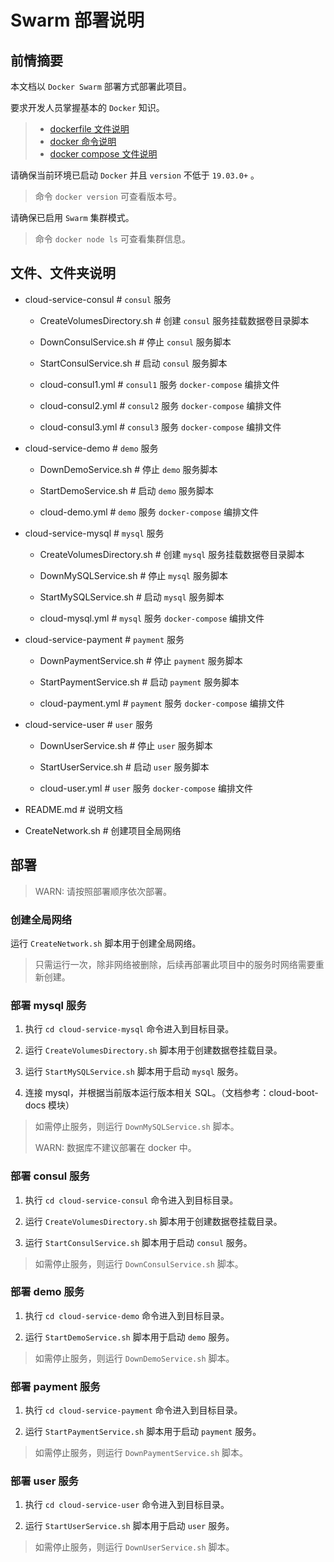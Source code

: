 # Swarm 部署说明

## 前情摘要

本文档以 `Docker Swarm` 部署方式部署此项目。

要求开发人员掌握基本的 `Docker` 知识。

> * [dockerfile 文件说明](https://docs.docker.com/engine/reference/builder/)
> * [docker 命令说明](https://docs.docker.com/engine/reference/run/)
> * [docker compose 文件说明](https://docs.docker.com/compose/compose-file/)

请确保当前环境已启动 `Docker` 并且 `version` 不低于 `19.03.0+` 。

> 命令 `docker version` 可查看版本号。

请确保已启用 `Swarm` 集群模式。

> 命令 `docker node ls` 可查看集群信息。

## 文件、文件夹说明

* cloud-service-consul # `consul` 服务

    * CreateVolumesDirectory.sh # 创建 `consul` 服务挂载数据卷目录脚本

    * DownConsulService.sh # 停止 `consul` 服务脚本

    * StartConsulService.sh # 启动 `consul` 服务脚本

    * cloud-consul1.yml # `consul1` 服务 `docker-compose` 编排文件

    * cloud-consul2.yml # `consul2` 服务 `docker-compose` 编排文件

    * cloud-consul3.yml # `consul3` 服务 `docker-compose` 编排文件


* cloud-service-demo # `demo` 服务

    * DownDemoService.sh # 停止 `demo` 服务脚本

    * StartDemoService.sh # 启动 `demo` 服务脚本

    * cloud-demo.yml # `demo` 服务 `docker-compose` 编排文件


* cloud-service-mysql # `mysql` 服务

    * CreateVolumesDirectory.sh # 创建 `mysql` 服务挂载数据卷目录脚本

    * DownMySQLService.sh # 停止 `mysql` 服务脚本

    * StartMySQLService.sh # 启动 `mysql` 服务脚本

    * cloud-mysql.yml # `mysql` 服务 `docker-compose` 编排文件


* cloud-service-payment # `payment` 服务

    * DownPaymentService.sh # 停止 `payment` 服务脚本

    * StartPaymentService.sh # 启动 `payment` 服务脚本

    * cloud-payment.yml # `payment` 服务 `docker-compose` 编排文件


* cloud-service-user # `user` 服务

    * DownUserService.sh # 停止 `user` 服务脚本

    * StartUserService.sh # 启动 `user` 服务脚本

    * cloud-user.yml # `user` 服务 `docker-compose` 编排文件


* README.md # 说明文档

* CreateNetwork.sh # 创建项目全局网络

## 部署

> WARN: 请按照部署顺序依次部署。

### 创建全局网络

运行 `CreateNetwork.sh` 脚本用于创建全局网络。

> 只需运行一次，除非网络被删除，后续再部署此项目中的服务时网络需要重新创建。

### 部署 mysql 服务

1. 执行 `cd cloud-service-mysql` 命令进入到目标目录。

2. 运行 `CreateVolumesDirectory.sh` 脚本用于创建数据卷挂载目录。

3. 运行 `StartMySQLService.sh` 脚本用于启动 `mysql` 服务。

4. 连接 mysql，并根据当前版本运行版本相关 SQL。（文档参考：cloud-boot-docs 模块）

> 如需停止服务，则运行 `DownMySQLService.sh` 脚本。
>
> WARN: 数据库不建议部署在 docker 中。

### 部署 consul 服务

1. 执行 `cd cloud-service-consul` 命令进入到目标目录。

2. 运行 `CreateVolumesDirectory.sh` 脚本用于创建数据卷挂载目录。

3. 运行 `StartConsulService.sh` 脚本用于启动 `consul` 服务。

> 如需停止服务，则运行 `DownConsulService.sh` 脚本。

### 部署 demo 服务

1. 执行 `cd cloud-service-demo` 命令进入到目标目录。

2. 运行 `StartDemoService.sh` 脚本用于启动 `demo` 服务。

> 如需停止服务，则运行 `DownDemoService.sh` 脚本。

### 部署 payment 服务

1. 执行 `cd cloud-service-payment` 命令进入到目标目录。

2. 运行 `StartPaymentService.sh` 脚本用于启动 `payment` 服务。

> 如需停止服务，则运行 `DownPaymentService.sh` 脚本。

### 部署 user 服务

1. 执行 `cd cloud-service-user` 命令进入到目标目录。

2. 运行 `StartUserService.sh` 脚本用于启动 `user` 服务。

> 如需停止服务，则运行 `DownUserService.sh` 脚本。